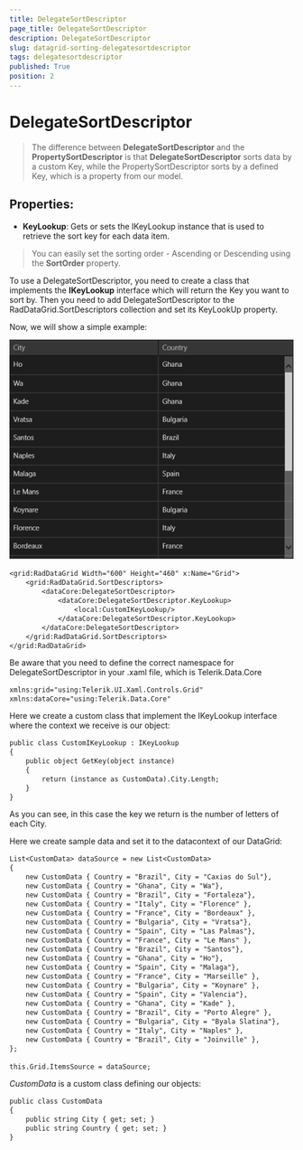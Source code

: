 ```yaml
---
title: DelegateSortDescriptor
page_title: DelegateSortDescriptor
description: DelegateSortDescriptor
slug: datagrid-sorting-delegatesortdescriptor
tags: delegatesortdescriptor
published: True
position: 2
---
```


# DelegateSortDescriptor

>The difference between **DelegateSortDescriptor** and the **PropertySortDescriptor** is that **DelegateSortDescriptor** sorts data by a custom Key, while the PropertySortDescriptor sorts by a defined Key,
which is a property from our model.

## Properties:

* **KeyLookup**: Gets or sets the IKeyLookup instance that is used to retrieve the sort key for each data item.

>You can easily set the sorting order - Ascending or Descending using the **SortOrder** property.

To use a DelegateSortDescriptor, you need to create a class that implements the **IKeyLookup** interface which will return the Key you want to sort by. Then you need to add DelegateSortDescriptor to the RadDataGrid.SortDescriptors collection and set its KeyLookUp property.

Now, we will show a simple example:

![Delegate Sort Descriptor](images/DelegateSortDescriptor.png)

	<grid:RadDataGrid Width="600" Height="460" x:Name="Grid">
	    <grid:RadDataGrid.SortDescriptors>
	        <dataCore:DelegateSortDescriptor>
	            <dataCore:DelegateSortDescriptor.KeyLookup>
	                <local:CustomIKeyLookup/>
	            </dataCore:DelegateSortDescriptor.KeyLookup>
	        </dataCore:DelegateSortDescriptor>
	    </grid:RadDataGrid.SortDescriptors>
	</grid:RadDataGrid>

Be aware that you need to define the correct namespace for DelegateSortDescriptor in your .xaml file, which is Telerik.Data.Core

	xmlns:grid="using:Telerik.UI.Xaml.Controls.Grid"
	xmlns:dataCore="using:Telerik.Data.Core"

Here we create a custom class that implement the IKeyLookup interface where the context we receive is our object:

	public class CustomIKeyLookup : IKeyLookup
	{
	    public object GetKey(object instance)
	    {
	        return (instance as CustomData).City.Length;
	    }
	}

As you can see, in this case the key we return is the number of letters of each City.

Here we create sample data and set it to the datacontext of our DataGrid:

	List<CustomData> dataSource = new List<CustomData>
	{
		new CustomData { Country = "Brazil", City = "Caxias do Sul"},
		new CustomData { Country = "Ghana", City = "Wa"},
		new CustomData { Country = "Brazil", City = "Fortaleza"},
		new CustomData { Country = "Italy", City = "Florence" },
		new CustomData { Country = "France", City = "Bordeaux" }, 
		new CustomData { Country = "Bulgaria", City = "Vratsa"},
		new CustomData { Country = "Spain", City = "Las Palmas"},
		new CustomData { Country = "France", City = "Le Mans" },
		new CustomData { Country = "Brazil", City = "Santos"},
		new CustomData { Country = "Ghana", City = "Ho"},
		new CustomData { Country = "Spain", City = "Malaga"},
		new CustomData { Country = "France", City = "Marseille" },
		new CustomData { Country = "Bulgaria", City = "Koynare" },
		new CustomData { Country = "Spain", City = "Valencia"},
		new CustomData { Country = "Ghana", City = "Kade" },
		new CustomData { Country = "Brazil", City = "Porto Alegre" }, 
		new CustomData { Country = "Bulgaria", City = "Byala Slatina"},
		new CustomData { Country = "Italy", City = "Naples" },
		new CustomData { Country = "Brazil", City = "Joinville" }, 
	};

	this.Grid.ItemsSource = dataSource;

*CustomData* is a custom class defining our objects:

	public class CustomData
	{
		public string City { get; set; }
		public string Country { get; set; }
	}
